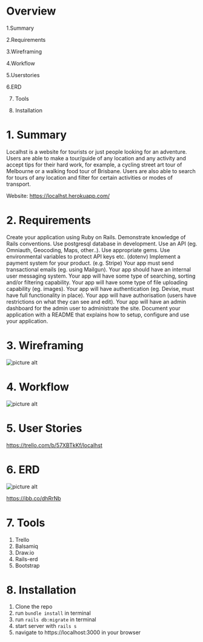 # Overview
  1.Summary
  
  2.Requirements
  
  3.Wireframing
  
  4.Workflow
  
  5.Userstories
  
  6.ERD
  
  7. Tools
  
  8. Installation

# 1. Summary 
Localhst is a website for tourists or just people looking for an adventure. Users are able to make a tour/guide of any location and any activity and accept tips for their hard work, for example, a cycling street art tour of Melbourne or a walking food tour of Brisbane. Users are also able to search for tours of any location and filter for certain activities or modes of transport. 

Website: https://localhst.herokuapp.com/

# 2. Requirements
Create your application using Ruby on Rails.
Demonstrate knowledge of Rails conventions.
Use postgresql database in development.
Use an API (eg. Omniauth, Geocoding, Maps, other..).
Use appropriate gems.
Use environmental variables to protect API keys etc. (dotenv)
Implement a payment system for your product. (e.g. Stripe)
Your app must send transactional emails (eg. using Mailgun).
Your app should have an internal user messaging system.
Your app will have some type of searching, sorting and/or filtering capability.
Your app will have some type of file uploading capability (eg. images).
Your app will have authentication (eg. Devise, must have full functionality in place).
Your app will have authorisation (users have restrictions on what they can see and edit).
Your app will have an admin dashboard for the admin user to administrate the site.
Document your application with a README that explains how to setup, configure and use your application.
# 3. Wireframing
![picture alt](https://preview.ibb.co/fzcgNb/Screen_Shot_2017_11_07_at_12_21_03_pm.png "Wireframe")

# 4. Workflow 
![picture alt](https://preview.ibb.co/ixKvhb/Screen_Shot_2017_11_07_at_1_32_16_pm.png "Workflow")

# 5. User Stories
https://trello.com/b/57XBTkKf/localhst

# 6. ERD
![picture alt](https://preview.ibb.co/bQGEaw/erd.jpg "ERD")

https://ibb.co/dhRrNb

# 7. Tools
1. Trello
2. Balsamiq
3. Draw.io
4. Rails-erd
5. Bootstrap

# 8. Installation
1. Clone the repo
2. run `bundle install` in terminal
3. run `rails db:migrate` in terminal
4. start server with `rails s`
5. navigate to https://localhost:3000 in your browser
